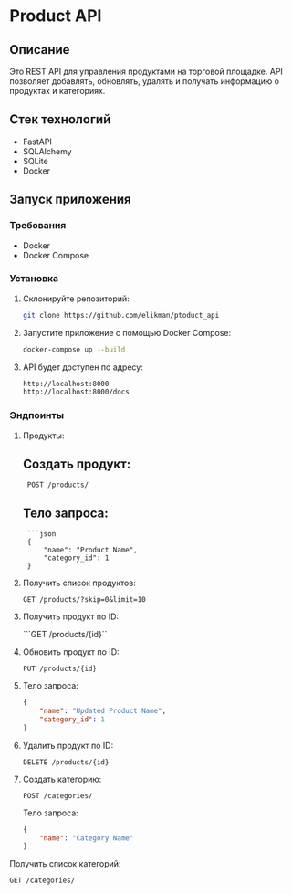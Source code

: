 # Product API

## Описание

Это REST API для управления продуктами на торговой площадке. API позволяет добавлять, обновлять, удалять и получать информацию о продуктах и категориях.

## Стек технологий

- FastAPI
- SQLAlchemy
- SQLite
- Docker

## Запуск приложения

### Требования

- Docker
- Docker Compose

### Установка

1. Склонируйте репозиторий:

   ```bash
   git clone https://github.com/elikman/ptoduct_api

2. Запустите приложение с помощью Docker Compose:

    ```bash
    docker-compose up --build

3.  API будет доступен по адресу:
    
    ```bash
    http://localhost:8000
    http://localhost:8000/docs

### Эндпоинты

1. Продукты:
    ## Создать продукт:

        POST /products/
    
    ## Тело запроса:

        ```json
        {
            "name": "Product Name",
            "category_id": 1
        }

2. Получить список продуктов:

    ```GET /products/?skip=0&limit=10```

3. Получить продукт по ID:

    ```GET /products/{id}``

4. Обновить продукт по ID:

    ```PUT /products/{id}```

5. Тело запроса:
    
    ```json
    {
        "name": "Updated Product Name",
        "category_id": 1
    }

6. Удалить продукт по ID:

    ```DELETE /products/{id}```
7. Создать категорию:

    ```POST /categories/```

    Тело запроса:

    ```json
    {
        "name": "Category Name"
    }   
Получить список категорий:
    
    GET /categories/
